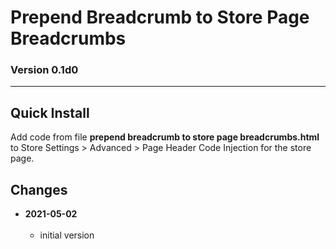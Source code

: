 # Prepend Breadcrumb to Store Page Breadcrumbs

### Version 0.1d0

---

## Quick Install

Add code from file **prepend breadcrumb to store page breadcrumbs.html** to
Store Settings > Advanced > Page Header Code Injection for the store page.

## Changes

<!-- * **2021-07-01**
<br><br>
  * added code to change read more link
  * use twcsl
  * bumped version to 0.1d2
  <br><br -->
* **2021-05-02**
<br><br>
  * initial version
